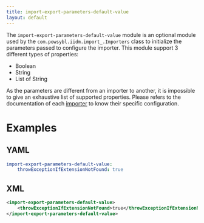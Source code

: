 ```yaml
---
title: import-export-parameters-default-value
layout: default
---
```


The `import-export-parameters-default-value` module is an optional module used by the `com.powsybl.iidm.import_.Importers`
class to initialize the parameters passed to configure the importer. This module support 3 different types of properties:
- Boolean
- String
- List of String

As the parameters are different from an importer to another, it is impossible to give an exhaustive list of supported
properties. Please refers to the documentation of each [importer](../../iidm/importer/index.md) to know their specific
configuration.

# Examples

## YAML
```yaml
import-export-parameters-default-value:
    throwExceptionIfExtensionNotFound: true
```

## XML
```xml
<import-export-parameters-default-value>
    <throwExceptionIfExtensionNotFound>true</throwExceptionIfExtensionNotFound>
</import-export-parameters-default-value>
```
